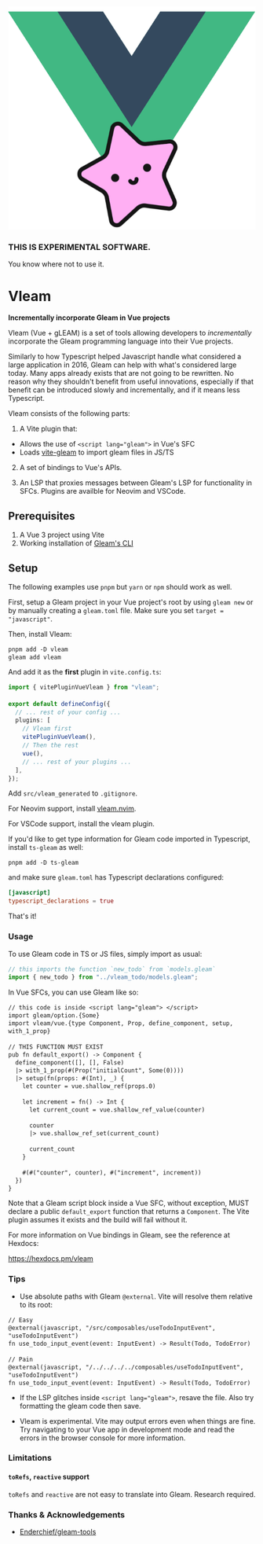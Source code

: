 <p align="center">
  <img src="logo.png">
</p>

### **THIS IS EXPERIMENTAL SOFTWARE**.

You know where not to use it.

# Vleam

**Incrementally incorporate Gleam in Vue projects**

Vleam (Vue + gLEAM) is a set of tools allowing developers to _incrementally_
incorporate the Gleam programming language into their Vue projects.

Similarly to how Typescript helped Javascript handle what considered a large
application in 2016, Gleam can help with what's considered large today. Many
apps already exists that are not going to be rewritten. No reason why they
shouldn't benefit from useful innovations, especially if that benefit can be
introduced slowly and incrementally, and if it means less Typescript.

Vleam consists of the following parts:

1. A Vite plugin that:

- Allows the use of `<script lang="gleam">` in Vue's SFC
- Loads [vite-gleam](https://github.com/Enderchief/gleam-tools/tree/master/packages/vite-gleam) to import gleam files in JS/TS

2. A set of bindings to Vue's APIs.

3. An LSP that proxies messages between Gleam's LSP for functionality in SFCs.
   Plugins are availble for Neovim and VSCode.

## Prerequisites

1. A Vue 3 project using Vite
2. Working installation of [Gleam's CLI](https://gleam.run/getting-started/installing/)

## Setup

The following examples use `pnpm` but `yarn` or `npm` should work as well.

First, setup a Gleam project in your Vue project's root by using `gleam new` or
by manually creating a `gleam.toml` file. Make sure you set `target = "javascript"`.

Then, install Vleam:

```shell
pnpm add -D vleam
gleam add vleam
```

And add it as the **first** plugin in `vite.config.ts`:

```ts
import { vitePluginVueVleam } from "vleam";

export default defineConfig({
  // ... rest of your config ...
  plugins: [
    // Vleam first
    vitePluginVueVleam(),
    // Then the rest
    vue(),
    // ... rest of your plugins ...
  ],
});
```

Add `src/vleam_generated` to `.gitignore`.

For Neovim support, install [vleam.nvim](https://github.com/vleam/vleam.nvim).

For VSCode support, install the vleam plugin.

If you'd like to get type information for Gleam code imported in Typescript,
install `ts-gleam` as well:

```shell
pnpm add -D ts-gleam
```

and make sure `gleam.toml` has Typescript declarations configured:

```toml
[javascript]
typescript_declarations = true
```

That's it!

### Usage

To use Gleam code in TS or JS files, simply import as usual:

```ts
// this imports the function `new_todo` from `models.gleam`
import { new_todo } from "../vleam_todo/models.gleam";
```

In Vue SFCs, you can use Gleam like so:

```gleam
// this code is inside <script lang="gleam"> </script>
import gleam/option.{Some}
import vleam/vue.{type Component, Prop, define_component, setup, with_1_prop}

// THIS FUNCTION MUST EXIST
pub fn default_export() -> Component {
  define_component([], [], False)
  |> with_1_prop(#(Prop("initialCount", Some(0))))
  |> setup(fn(props: #(Int), _) {
    let counter = vue.shallow_ref(props.0)

    let increment = fn() -> Int {
      let current_count = vue.shallow_ref_value(counter)

      counter
      |> vue.shallow_ref_set(current_count)

      current_count
    }

    #(#("counter", counter), #("increment", increment))
  })
}
```

Note that a Gleam script block inside a Vue SFC, without exception, MUST declare
a public `default_export` function that returns a `Component`. The Vite plugin
assumes it exists and the build will fail without it.

For more information on Vue bindings in Gleam, see the reference at Hexdocs:

https://hexdocs.pm/vleam

### Tips

- Use absolute paths with Gleam `@external`. Vite will resolve them relative
  to its root:

```gleam
// Easy
@external(javascript, "/src/composables/useTodoInputEvent", "useTodoInputEvent")
fn use_todo_input_event(event: InputEvent) -> Result(Todo, TodoError)

// Pain
@external(javascript, "/../../../../composables/useTodoInputEvent", "useTodoInputEvent")
fn use_todo_input_event(event: InputEvent) -> Result(Todo, TodoError)
```

- If the LSP glitches inside `<script lang="gleam">`, resave the file. Also try
  formatting the gleam code then save.

- Vleam is experimental. Vite may output errors even when things are fine. Try
  navigating to your Vue app in development mode and read the errors in the
  browser console for more information.

### Limitations

#### `toRefs`, `reactive` support

`toRefs` and `reactive` are not easy to translate into Gleam. Research required.

### Thanks & Acknowledgements

- [Enderchief/gleam-tools](gleam-tools/vite-gleam)
